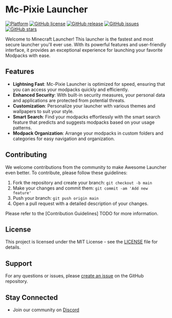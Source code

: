 # Mc-Pixie Launcher
<a href="https://pub.dev/packages/webview_cef"><img src="https://img.shields.io/badge/macOS%20%7C%20Windows%20%7C%20Linux-blue?logo=flutter" alt="Platform"/></a>
[![GitHub license](https://img.shields.io/badge/license-MIT-blue.svg)](https://github.com/Mc-Pixie-Team/Mc-Pixie-Launcher-4/blob/master/LICENSE)
[![GitHub release](https://img.shields.io/github/release/Mc-Pixie-Team/Mc-Pixie-Launcher-4.svg)](https://github.com/Mc-Pixie-Team/Mc-Pixie-Launcher-4/releases)
[![GitHub issues](https://img.shields.io/github/issues/Mc-Pixie-Team/Mc-Pixie-Launcher-4.svg)](https://github.com/Mc-Pixie-Team/Mc-Pixie-Launcher-4/issues)
[![GitHub stars](https://img.shields.io/github/stars/Mc-Pixie-Team/Mc-Pixie-Launcher-4.svg)](https://github.com/Mc-Pixie-Team/Mc-Pixie-Launcher-4/stargazers)

Welcome to Minecraft Launcher! This launcher is the fastest and most secure launcher you'll ever use. With its powerful features and user-friendly interface, it provides an exceptional experience for launching your favorite Modpacks with ease.

## Features

- **Lightning Fast**: Mc-Pixie Launcher is optimized for speed, ensuring that you can access your modpacks quickly and efficiently.
- **Enhanced Security**: With built-in security measures, your personal data and applications are protected from potential threats.
- **Customization**: Personalize your launcher with various themes and wallpapers to suit your style.
- **Smart Search**: Find your modpacks effortlessly with the smart search feature that predicts and suggests modpacks based on your usage patterns.
- **Modpack Organization**: Arrange your modpacks in custom folders and categories for easy navigation and organization.

## Contributing

We welcome contributions from the community to make Awesome Launcher even better. To contribute, please follow these guidelines:

1. Fork the repository and create your branch: `git checkout -b main`
2. Make your changes and commit them: `git commit -am 'Add new feature'`
3. Push your branch: `git push origin main`
4. Open a pull request with a detailed description of your changes.

Please refer to the [Contribution Guidelines] TODO for more information.

## License

This project is licensed under the MIT License - see the [LICENSE](https://github.com/Mc-Pixie-Team/Mc-Pixie-Launcher-4/master/LICENSE) file for details.

## Support

For any questions or issues, please [create an issue](https://github.com/Mc-Pixie-Team/Mc-Pixie-Launcher-4/issues) on the GitHub repository.



## Stay Connected

- Join our community on [Discord](https://discord.gg/sqxAw8snFK)

